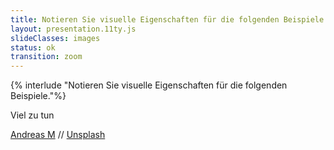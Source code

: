 ```yaml
---
title: Notieren Sie visuelle Eigenschaften für die folgenden Beispiele.
layout: presentation.11ty.js
slideClasses: images
status: ok
transition: zoom
---
```


{% interlude "Notieren Sie visuelle Eigenschaften für die folgenden Beispiele."%}

<section class="image is-fullscreen" data-background="./images/time-square.jpg.jpg" data-background-position="bottom">
  <div class="bu">
    <p>Viel zu tun</p>
    <p class="credit">
      <a href="https://unsplash.com/@nextvoyage_pl" target="_blank">Andreas M</a> // <a href="https://unsplash.com/photos/hJwLoCI1TmA" target="_blank">Unsplash</a></p>
  </div>
</section>

